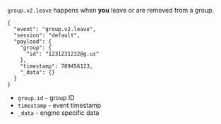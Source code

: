 `group.v2.leave` happens when **you** leave or are removed from a group.


```jsonc { title="group.v2.leave" }
{
  "event": "group.v2.leave",
  "session": "default",
  "payload": {
    "group": {
      "id": "1231231232@g.us"
    },
    "timestamp": 789456123,
    "_data": {}
  }
}
```

- `group.id` - group ID
- `timestamp` - event timestamp
- `_data` - engine specific data
